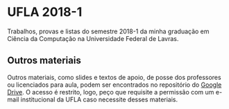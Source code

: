 # UFLA 2018-1
Trabalhos, provas e listas do semestre 2018-1 da minha graduação em Ciência da Computação na Universidade Federal de Lavras.

## Outros materiais
Outros materiais, como slides e textos de apoio, de posse dos professores ou licenciados para aula, podem ser encontrados no repositório do [Google Drive](https://drive.google.com/drive/folders/12F_k7ph60cHd4PNzJ5MwOe6vZYLp6zir?usp=sharing). O acesso é restrito, logo, peço que requisite a permissão com um e-mail institucional da UFLA caso necessite desses materiais.
